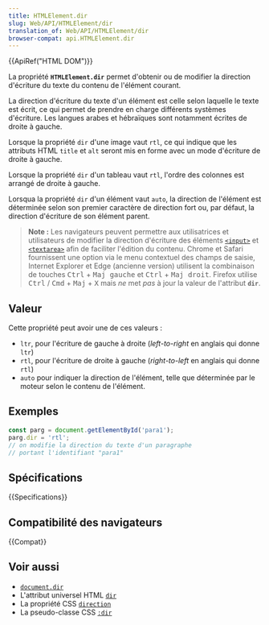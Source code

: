 ```yaml
---
title: HTMLElement.dir
slug: Web/API/HTMLElement/dir
translation_of: Web/API/HTMLElement/dir
browser-compat: api.HTMLElement.dir
---
```

{{ApiRef("HTML DOM")}}

La propriété **`HTMLElement.dir`** permet d'obtenir ou de modifier la direction d'écriture du texte du contenu de l'élément courant.

La direction d'écriture du texte d'un élément est celle selon laquelle le texte est écrit, ce qui permet de prendre en charge différents systèmes d'écriture. Les langues arabes et hébraïques sont notamment écrites de droite à gauche.

Lorsque la propriété `dir` d'une image vaut `rtl`, ce qui indique que les attributs HTML `title` et `alt` seront mis en forme avec un mode d'écriture de droite à gauche.

Lorsque la propriété `dir` d'un tableau vaut `rtl`, l'ordre des colonnes est arrangé de droite à gauche.

Lorsqua la propriété `dir` d'un élément vaut `auto`, la direction de l'élément est déterminée selon son premier caractère de direction fort ou, par défaut, la direction d'écriture de son élément parent.

> **Note :** Les navigateurs peuvent permettre aux utilisatrices et utilisateurs de modifier la direction d'écriture des éléments [`<input>`](/fr/docs/Web/HTML/Element/input) et [`<textarea>`](/fr/docs/Web/HTML/Element/textarea) afin de faciliter l'édition du contenu. Chrome et Safari fournissent une option via le menu contextuel des champs de saisie, Internet Explorer et Edge (ancienne version) utilisent la combinaison de touches <kbd>Ctrl</kbd> + <kbd>Maj gauche</kbd> et <kbd>Ctrl</kbd> + <kbd>Maj droit</kbd>. Firefox utilise <kbd>Ctrl</kbd> / <kbd>Cmd</kbd> + <kbd>Maj</kbd> + <kbd>X</kbd> mais *ne* met *pas* à jour la valeur de l'attribut **`dir`**.

## Valeur

Cette propriété peut avoir une de ces valeurs&nbsp;:

- `ltr`, pour l'écriture de gauche à droite (<i lang="en">left-to-right</i> en anglais qui donne `ltr`)
- `rtl`, pour l'écriture de droite à gauche (<i lang="en">right-to-left</i> en anglais qui donne `rtl`)
- `auto` pour indiquer la direction de l'élément, telle que déterminée par le moteur selon le contenu de l'élément.

## Exemples

```js
const parg = document.getElementById('para1');
parg.dir = 'rtl';
// on modifie la direction du texte d'un paragraphe
// portant l'identifiant "para1"
```

## Spécifications

{{Specifications}}

## Compatibilité des navigateurs

{{Compat}}

## Voir aussi

- [`document.dir`](/fr/docs/Web/API/document/dir)
- L'attribut universel HTML [`dir`](/fr/docs/Web/HTML/Global_attributes/dir)
- La propriété CSS [`direction`](/fr/docs/Web/CSS/direction)
- La pseudo-classe CSS [`:dir`](/fr/docs/Web/CSS/:dir)
